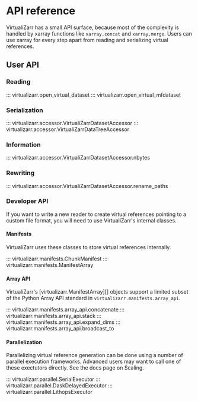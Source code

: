 # API reference

VirtualiZarr has a small API surface, because most of the complexity is handled by xarray functions like ``xarray.concat`` and ``xarray.merge``.
Users can use xarray for every step apart from reading and serializing virtual references.

## User API

### Reading

::: virtualizarr.open_virtual_dataset
::: virtualizarr.open_virtual_mfdataset

### Serialization

::: virtualizarr.accessor.VirtualiZarrDatasetAccessor
::: virtualizarr.accessor.VirtualiZarrDataTreeAccessor

### Information

::: virtualizarr.accessor.VirtualiZarrDatasetAccessor.nbytes

### Rewriting

::: virtualizarr.accessor.VirtualiZarrDatasetAccessor.rename_paths

### Developer API

If you want to write a new reader to create virtual references pointing to a custom file format, you will need to use VirtualiZarr's internal classes.

#### Manifests

VirtualiZarr uses these classes to store virtual references internally.

::: virtualizarr.manifests.ChunkManifest
::: virtualizarr.manifests.ManifestArray

#### Array API

VirtualiZarr's [virtualizarr.ManifestArray][] objects support a limited subset of the Python Array API standard in `virtualizarr.manifests.array_api`.

::: virtualizarr.manifests.array_api.concatenate
::: virtualizarr.manifests.array_api.stack
::: virtualizarr.manifests.array_api.expand_dims
::: virtualizarr.manifests.array_api.broadcast_to

#### Parallelization

Parallelizing virtual reference generation can be done using a number of parallel execution frameworks.
Advanced users may want to call one of these exectutors directly.
See the docs page on Scaling.

::: virtualizarr.parallel.SerialExecutor
::: virtualizarr.parallel.DaskDelayedExecutor
::: virtualizarr.parallel.LithopsExecutor
